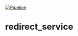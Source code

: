 [![Pipeline](https://github.com/url-shortner/redirect_service/actions/workflows/pipeline.yaml/badge.svg)](https://github.com/url-shortner/redirect_service/actions/workflows/pipeline.yaml)
# redirect_service
